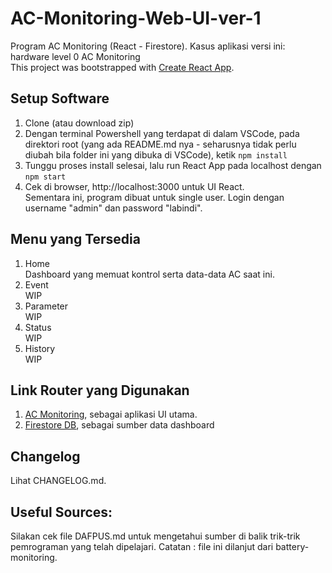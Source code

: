 # AC-Monitoring-Web-UI-ver-1
Program AC Monitoring (React - Firestore). Kasus aplikasi versi ini: hardware level 0 AC Monitoring<br />
This project was bootstrapped with [Create React App](https://github.com/facebook/create-react-app).

## Setup Software
1. Clone (atau download zip)
2. Dengan terminal Powershell yang terdapat di dalam VSCode, pada direktori root (yang ada README.md nya - seharusnya tidak perlu diubah bila folder ini yang dibuka di VSCode), ketik ```npm install```
3. Tunggu proses install selesai, lalu run React App pada localhost dengan  ```npm start```
6. Cek di browser, http://localhost:3000 untuk UI React.<br />
    Sementara ini, program dibuat untuk single user. Login dengan username "admin" dan password "labindi".
    
## Menu yang Tersedia
1. Home <br /> Dashboard yang memuat kontrol serta data-data AC saat ini.
2. Event <br /> WIP
3. Parameter <br /> WIP
4. Status <br /> WIP
5. History <br /> WIP

## Link Router yang Digunakan
1. [AC Monitoring](http://localhost:3000), sebagai aplikasi UI utama.
2. [Firestore DB](https://test-db-4aa92.firebaseio.com), sebagai sumber data dashboard

## Changelog
Lihat CHANGELOG.md.

## Useful Sources: 
Silakan cek file DAFPUS.md untuk mengetahui sumber di balik trik-trik pemrograman yang telah dipelajari. Catatan : file ini dilanjut dari battery-monitoring.